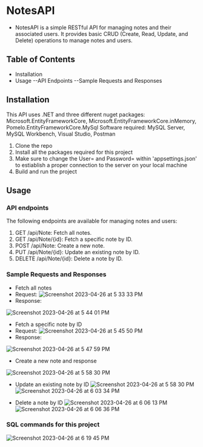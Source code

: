 # NotesAPI
- NotesAPI is a simple RESTful API for managing notes and their associated users. It provides basic CRUD (Create, Read, Update, and Delete) operations to manage notes and users.

## Table of Contents
- Installation
- Usage
--API Endpoints
--Sample Requests and Responses

## Installation
This API uses .NET and three different nuget packages:
Microsoft.EntityFrameworkCore,
Microsoft.EntityFrameworkCore.inMemory,
Pomelo.EntityFrameworkCore.MySql
Software required: MySQL Server, MySQL Workbench, Visual Studio, Postman
1. Clone the repo
2. Install all the packages required for this project
3. Make sure to change the User= and Password= within 'appsettings.json' to estiablish a proper connection to the server on your local machine
4. Build and run the project

## Usage
### API endpoints
The following endpoints are available for managing notes and users:
1. GET /api/Note: Fetch all notes.
2. GET /api/Note/{id}: Fetch a specific note by ID.
3. POST /api/Note: Create a new note.
4. PUT /api/Note/{id}: Update an existing note by ID.
5. DELETE /api/Note/{id}: Delete a note by ID.

### Sample Requests and Responses
- Fetch all notes
- Request:
![Screenshot 2023-04-26 at 5 33 33 PM](https://user-images.githubusercontent.com/49046183/234708503-f5050010-78ed-4653-8931-4e4350c45f70.png)
- Response:

![Screenshot 2023-04-26 at 5 44 01 PM](https://user-images.githubusercontent.com/49046183/234709677-3a774969-4dd6-4fef-925e-b3dd139a4c8c.png)

- Fetch a specific note by ID
- Request:
![Screenshot 2023-04-26 at 5 45 50 PM](https://user-images.githubusercontent.com/49046183/234709972-c773b002-d346-473c-b66a-d37519507fd6.png)
- Response:

![Screenshot 2023-04-26 at 5 47 59 PM](https://user-images.githubusercontent.com/49046183/234710372-87c48717-e933-461e-afd0-08f3e5e042ad.png)

- Create a new note and response

![Screenshot 2023-04-26 at 5 58 30 PM](https://user-images.githubusercontent.com/49046183/234712445-23396e87-ede3-4345-b4ac-0a2e8e5bd224.png)

- Update an existing note by ID
![Screenshot 2023-04-26 at 5 58 30 PM](https://user-images.githubusercontent.com/49046183/234713185-36e588f1-8ba7-47ab-9ce6-54a194c14a38.png)
![Screenshot 2023-04-26 at 6 03 34 PM](https://user-images.githubusercontent.com/49046183/234713320-bddb3b1a-893e-4bb1-bdae-e3c1615450d1.png)

- Delete a note by ID
![Screenshot 2023-04-26 at 6 06 13 PM](https://user-images.githubusercontent.com/49046183/234713644-0fd9c75a-a190-4a08-a430-3cdb79cb3dde.png)
![Screenshot 2023-04-26 at 6 06 36 PM](https://user-images.githubusercontent.com/49046183/234713685-2d88a40a-6b51-4ef2-8a94-e237381ad739.png)

### SQL commands for this project
![Screenshot 2023-04-26 at 6 19 45 PM](https://user-images.githubusercontent.com/49046183/234715347-cb80c352-0377-4c3d-a810-bf9ac141152d.png)


